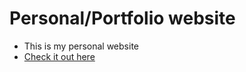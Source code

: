 # Personal/Portfolio  website

- This is my personal website
- <a href="https://vamshi.study">Check it out here</a>
